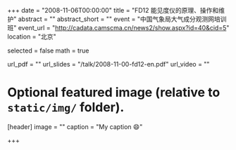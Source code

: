 ﻿+++
date = "2008-11-06T00:00:00"
title = "FD12 能见度仪的原理、操作和维护"
abstract = ""
abstract_short = ""
event = "中国气象局大气成分观测网培训班"
event_url = "http://cadata.camscma.cn/news2/show.aspx?id=40&cid=5"
location = "北京"

selected = false
math = true

url_pdf = ""
url_slides = "/talk/2008-11-00-fd12-en.pdf"
url_video = ""

# Optional featured image (relative to `static/img/` folder).
[header]
image = ""
caption = "My caption :smile:"

+++
